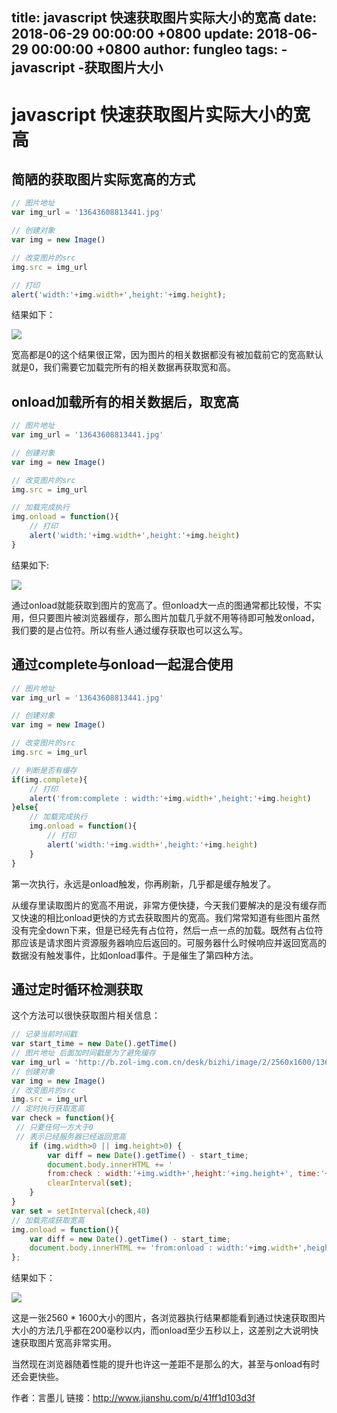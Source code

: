 title: javascript 快速获取图片实际大小的宽高
date: 2018-06-29 00:00:00 +0800
update: 2018-06-29 00:00:00 +0800
author: fungleo
tags:
    -javascript
    -获取图片大小
---

# javascript 快速获取图片实际大小的宽高

## 简陋的获取图片实际宽高的方式

```js
// 图片地址
var img_url = '13643608813441.jpg'

// 创建对象
var img = new Image()

// 改变图片的src
img.src = img_url

// 打印
alert('width:'+img.width+',height:'+img.height);
```

结果如下：

![](http://upload-images.jianshu.io/upload_images/4645892-0ef46ab2f2df29c1.jpg?imageMogr2/auto-orient/strip%7CimageView2/2/w/1240)


宽高都是0的这个结果很正常，因为图片的相关数据都没有被加载前它的宽高默认就是0，我们需要它加载完所有的相关数据再获取宽和高。

## onload加载所有的相关数据后，取宽高

```js
// 图片地址
var img_url = '13643608813441.jpg'

// 创建对象
var img = new Image()

// 改变图片的src
img.src = img_url

// 加载完成执行
img.onload = function(){
    // 打印
    alert('width:'+img.width+',height:'+img.height)
}
```

结果如下:

![](http://upload-images.jianshu.io/upload_images/4645892-6900614bacd4d4ba.jpg?imageMogr2/auto-orient/strip%7CimageView2/2/w/1240)


通过onload就能获取到图片的宽高了。但onload大一点的图通常都比较慢，不实用，但只要图片被浏览器缓存，那么图片加载几乎就不用等待即可触发onload，我们要的是占位符。所以有些人通过缓存获取也可以这么写。

## 通过complete与onload一起混合使用

```js
// 图片地址
var img_url = '13643608813441.jpg'

// 创建对象
var img = new Image()

// 改变图片的src
img.src = img_url

// 判断是否有缓存
if(img.complete){
    // 打印
    alert('from:complete : width:'+img.width+',height:'+img.height)
}else{
    // 加载完成执行
    img.onload = function(){
        // 打印
        alert('width:'+img.width+',height:'+img.height)
    }
}
```

第一次执行，永远是onload触发，你再刷新，几乎都是缓存触发了。

从缓存里读取图片的宽高不用说，非常方便快捷，今天我们要解决的是没有缓存而又快速的相比onload更快的方式去获取图片的宽高。我们常常知道有些图片虽然没有完全down下来，但是已经先有占位符，然后一点一点的加载。既然有占位符那应该是请求图片资源服务器响应后返回的。可服务器什么时候响应并返回宽高的数据没有触发事件，比如onload事件。于是催生了第四种方法。

## 通过定时循环检测获取

这个方法可以很快获取图片相关信息：

```js
// 记录当前时间戳
var start_time = new Date().getTime()
// 图片地址 后面加时间戳是为了避免缓存
var img_url = 'http://b.zol-img.com.cn/desk/bizhi/image/2/2560x1600/1365477614755.jpg?'+start_time
// 创建对象
var img = new Image()
// 改变图片的src
img.src = img_url
// 定时执行获取宽高
var check = function(){
 // 只要任何一方大于0
 // 表示已经服务器已经返回宽高
    if (img.width>0 || img.height>0) {
        var diff = new Date().getTime() - start_time;
        document.body.innerHTML += '
        from:check : width:'+img.width+',height:'+img.height+', time:'+diff+'ms';
        clearInterval(set);
    }
}
var set = setInterval(check,40)
// 加载完成获取宽高
img.onload = function(){
    var diff = new Date().getTime() - start_time;
    document.body.innerHTML += 'from:onload : width:'+img.width+',height:'+img.height+', time:'+diff+'ms';
};
```

结果如下：

![](http://upload-images.jianshu.io/upload_images/4645892-c76e38f4e13a093a.jpg?imageMogr2/auto-orient/strip%7CimageView2/2/w/1240)

这是一张2560 * 1600大小的图片，各浏览器执行结果都能看到通过快速获取图片大小的方法几乎都在200毫秒以内，而onload至少五秒以上，这差别之大说明快速获取图片宽高非常实用。

当然现在浏览器随着性能的提升也许这一差距不是那么的大，甚至与onload有时还会更快些。

作者：言墨儿
链接：http://www.jianshu.com/p/41ff1d103d3f


